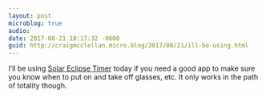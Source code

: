 ```yaml
---
layout: post
microblog: true
audio: 
date: 2017-08-21 10:17:32 -0600
guid: http://craigmcclellan.micro.blog/2017/08/21/ill-be-using.html
---
```

I’ll be using [Solar Eclipse Timer](https://itunes.apple.com/us/app/solar-eclipse-timer/id1203105865?mt=8&uo=4&at=1l3vwJx&ct=microblog) today if you need a good app to make sure you know when to put on and take off glasses, etc. It only works in the path of totality though.
